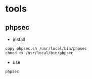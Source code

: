 # tools

## phpsec

- install

```
copy phpsec.sh /usr/local/bin/phpsec
chmod +x /usr/local/bin/phpsec
```

- use

```
phpsec
```
